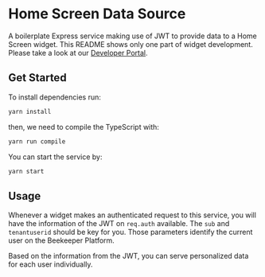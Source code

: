 # Home Screen Data Source

A boilerplate Express service making use of JWT to provide data to a Home Screen widget. This README shows only one part of widget development. Please take a look at our [Developer Portal](https://developers.beekeeper.io/v2/welcome/home-screen).

## Get Started

To install dependencies run: 

```sh
yarn install
```

then, we need to compile the TypeScript with: 

```sh
yarn run compile
```

You can start the service by:

```sh
yarn start
```

## Usage

Whenever a widget makes an authenticated request to this service, you will have the information of the JWT on ``req.auth`` available. The ``sub`` and ``tenantuserid`` should be key for you. Those parameters identify the current user on the Beekeeper Platform.

Based on the information from the JWT, you can serve personalized data for each user individually. 

